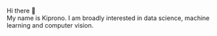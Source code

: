 Hi there 👋
<br>My name is Kiprono. I am broadly interested in data science, machine learning and computer vision.</br>


<!---
kiprono01/kiprono01 is a ✨ special ✨ repository because its `README.md` (this file) appears on your GitHub profile.
You can click the Preview link to take a look at your changes.
--->

